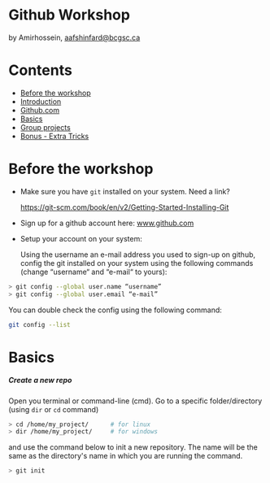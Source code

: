 Github Workshop
=====================
by Amirhossein, aafshinfard@bcgsc.ca

Contents
========

* [Before the workshop](#before-the-workshop)
* [Introduction](#introduction)
* [Github.com](#Github.com)
* [Basics](#basics)
* [Group projects](#group-projects)
* [Bonus - Extra Tricks](#bonus---extra-tricks)


Before the workshop
==============
* Make sure you have `git` installed on your system. Need a link?

	https://git-scm.com/book/en/v2/Getting-Started-Installing-Git

* Sign up for a github account here: www.github.com
* Setup your account on your system:
    
    Using the username an e-mail address you used to sign-up on github, config the git installed on your system using the following commands (change “username“ and “e-mail“ to yours):
```bash
> git config --global user.name “username”
> git config --global user.email “e-mail”

```
You can double check the config using the following command:
```bash
git config --list
```


Basics
======

##### Create a new repo
Open you terminal or command-line (cmd).
Go to a specific folder/directory (using `dir` or `cd` command)
```bash
> cd /home/my_project/ 		# for linux
> dir /home/my_project/ 	# for windows
```
and use the command below to init a new repository. The name will be the same as the directory's name in which you are running the command.
	
```bash
> git init
```

